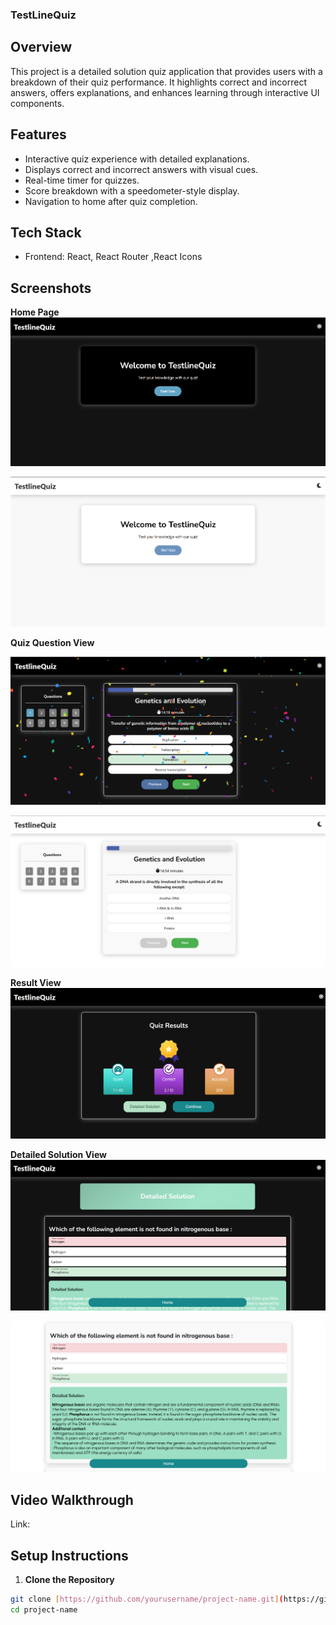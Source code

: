 ### TestLineQuiz

## Overview

This project is a detailed solution quiz application that provides users with a breakdown of their quiz performance. It highlights correct and incorrect answers, offers explanations, and enhances learning through interactive UI components.

## Features

* Interactive quiz experience with detailed explanations.
* Displays correct and incorrect answers with visual cues.
* Real-time timer for quizzes.
* Score breakdown with a speedometer-style display.
* Navigation to home after quiz completion.

## Tech Stack

* Frontend: React, React Router ,React Icons

## Screenshots

**Home Page**
![alt text](<screenshots/Screenshot 2025-02-02 010022.png>)

![alt text](<screenshots/Screenshot 2025-02-02 005518.png>)


**Quiz Question View**

![alt text](<screenshots/Screenshot 2025-02-02 005610.png>)

![alt text](<screenshots/Screenshot 2025-02-02 005535.png>)

**Result View**
![alt text](<screenshots/Screenshot 2025-02-02 005639.png>)

**Detailed Solution View**
![alt text](<screenshots/Screenshot 2025-02-02 011218.png>)

![alt text](<screenshots/Screenshot 2025-02-02 010913.png>)

## Video Walkthrough

Link:

## Setup Instructions

1. **Clone the Repository**

```bash
git clone [https://github.com/yourusername/project-name.git](https://github.com/yourusername/project-name.git)
cd project-name 


